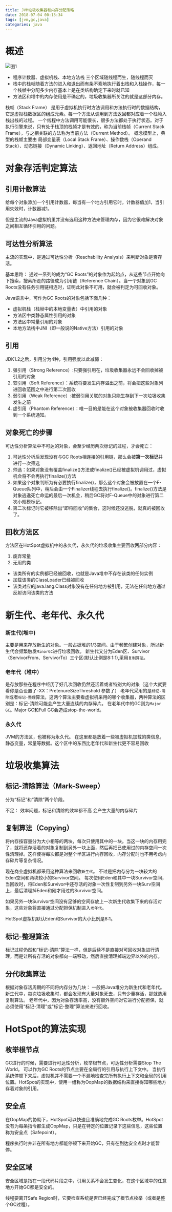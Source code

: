 ```yaml
---
title: JVM垃圾收集器和内存分配策略
date: 2018-07-04 00:13:34
tags: [jvm,gc,java]
categories: java
---
```

# 概述

![图1](https://raw.githubusercontent.com/zhuhj083/storehouse/master/pictures/hexo/java%E8%99%9A%E6%8B%9F%E6%9C%BA%E8%BF%90%E8%A1%8C%E6%97%B6%E6%95%B0%E6%8D%AE%E5%8C%BA.PNG "图1")

* 程序计数器、虚拟机栈、本地方法栈 三个区域随线程而生，随线程而灭
* 栈中的栈帧随着方法的进入和退出而有条不紊地执行着出栈和入栈操作，每一个栈帧中分配多少内存基本上是在类结构确定下来时就已知
* 方法区和堆中的内存使用是不确定的，垃圾收集器所关注的就是这部分内存。

栈帧（Stack Frame） 是用于虚拟机执行时方法调用和方法执行时的数据结构，它是虚拟栈数据区的组成元素。每一个方法从调用到方法返回都对应着一个栈帧入栈出栈的过程。
一个线程中方法调用可能很长，很多方法都处于执行状态。对于执行引擎来说，只有处于栈顶的栈帧才是有效的，称为当前栈帧（Current Stack Frame），与之相关联的方法称为当前方法（Current Method）。
概念模型上，典型的栈帧主要由 局部变量表（Local Stack Frame）、操作数栈（Operand Stack）、动态链接（Dynamic Linking）、返回地址（Return Address）组成。

<!--more-->

# 对象存活判定算法

## 引用计数算法
给每个对象添加一个引用计数器，每当有一个地方引用它时，计数器值加1，当引用失效时，计数器减1。

但是主流的Java虚拟机里并没有选用这种方法来管理内存，因为它很难解决对象之间相互循环引用的问题。

## 可达性分析算法
主流的实现中，是通过可达性分析（Reachability Analysis）来判断对象是否存活。

基本思路：
通过一系列的成为“GC Roots”的对象作为起始点，从这些节点开始向下搜索，搜索所走的路径成为引用链（Reference Chain）。当一个对象到GC Roots没有任务引用链相连时，证明此对象不可用，就会被判定为可回收对象。

Java语言中，可作为GC Roots的对象包括下面几种：
* 虚拟机栈（栈帧中的本地变量表）中引用的对象
* 方法区中类静态属性引用的对象
* 方法区中常量引用的对象
* 本地方法栈中JNI（即一般说的Native方法）引用的对象

## 引用
JDK1.2之后，引用分为4种，引用强度以此减弱：
1. 强引用（Strong Reference）:只要强引用在，垃圾收集器永远不会回收掉被引用的对象
2. 软引用（Soft Reference）：系统将要发生内存溢出之前，将会把这些对象列进回收范围之中进行第二次回收
3. 弱引用（Weak Reference）:被弱引用关联的对象只能生存到下一次垃圾收集发生之前
4. 虚引用（Phantom Reference）：唯一目的是能在这个对象被收集器回收时收到一个系统通知。

## 对象死亡的步骤
可达性分析算法中不可达的对象，会至少经历两次标记的过程，才会死亡：
1. 可达性分析后发现没有与GC Roots相连接的引用链，那么会被**第一次标记**并进行一次筛选
2. 帅选：如果对象没有覆盖finalize()方法或finalize()已经被虚拟机调用过，虚拟机会将不会再执行finalize()方法
3. 如果这个对象判断为有必要执行finalize()，那么这个对象会被放置在一个F-Queue队列中，稍后会由一个Finalizer线程去执行finalize()。finalize()方法是对象逃逸死亡命运的最后一次机会，稍后GC将对F-Queue中的对象进行第二次小规模标记。
4. 第二次标记时它被移除出“即将回收”的集合，这时候还没逃脱，就真的被回收了。

## 回收方法区
方法区在HotSpot虚拟机中的永久代，永久代的垃圾收集主要回收两部分内容：
1. 废弃常量
2. 无用的类
  * 该类所有的实例都已经被回收，也就是Java堆中不存在该类的任何实例
  * 加载该类的ClassLoader已经被回收
  * 该类对应的java.lang.Class对象没有在任何地方被引用，无法在任何地方通过反射访问该类的方法

# 新生代、老年代、永久代

### 新生代(堆中)
主要是用来存放新生的对象。一般占据堆的1/3空间。由于频繁创建对象，所以新生代会频繁触发`MinorGC`进行垃圾回收。
新生代又分为Eden区、Survivor（ServivorFrom、ServivorTo）三个区(默认比例是8:1:1),采用`复制算法`。

### 老年代（堆中）
是存放那些在程序中经历了好几次回收仍然还活着或者特别大的对象（这个大就要看你是否设置了-XX：PretenureSizeThreshold 参数了）
老年代采用的是`标记-清除`或者`标记-整理`算法，这两个算法主要看虚拟机采用的哪个收集器，两种算法的区别是：标记-清除可能会产生大量连续的内存碎片。
在老年代中的GC则为`Major GC`。Major GC和Full GC会造成stop-the-world。

### 永久代
JVM的方法区，也被称为永久代。
在这里都是放着一些被虚拟机加载的类信息，静态变量，常量等数据。这个区中的东西比老年代和新生代更不容易回收

# 垃圾收集算法

## 标记-清除算法（Mark-Sweep）
分为“标记”和“清除”两个阶段。

不足：
效率问题，标记和清除的效率都不高
会产生大量的内存碎片

## 复制算法（Copying）
将内存按容量分为大小相等的两块，每次只使用其中的一块。当这一块的内存用完了，就将还存活着的对象复制到另外一块上面，然后再把已使用过的内存空间一次性清理掉。这样使得每次都是对整个半区进行内存回收，内存分配时也不用考虑内存碎片等复杂情况。

现在商业虚拟机都采用这种算法来回收`新生代`。
不过是把内存分为一块较大的 Eden空间和两块较小的Survivor空间。 每次使用Eden和其中一块Survivor空间，当回收时，将Eden和Survivor中还存活的对象一次性复制到另外一块Surv空间上，最后清理掉Eden和刚才用过的Survivor空间。

如果另外一块Survivor空间没有足够的空间存放上一次新生代收集下来的存活对象，这些对象将直接通过分配担保机制进入`老年代`。

HotSpot虚拟机默认Eden和Survivor的大小比例是8:1。

## 标记-整理算法
标记过程仍然和“标记-清除”算法一样，但是后续不是直接对可回收对象进行清理，而是让所有存活的对象都向一端移动，然后直接清理掉端边界以外的内存。

## 分代收集算法
根据对象存活周期的不同将内存分为几块：
一般把Java堆分为新生代和老年代。
新生代中，每次垃圾收集时，都会发现有大量对象死去，只有少量存活，那就选用复制算法。
老年代中，因为对象存活率高，没有额外空间对它进行分配担保，就必须使用“标记-清理”或"标记-整理"算法来进行回收。


# HotSpot的算法实现

## 枚举根节点
GC进行的时候，需要进行可达性分析，枚举根节点，可达性分析需要Stop The World。
可以作为GC Roots的节点主要在全局行的引用与执行上下文中。
当执行系统停顿下来后，虚拟机并不需要一个不漏地检查完所有执行上下文和全局的引用位置。HotSpot的实现中，使用一组称为OopMap的数据结构来直接得知哪些地方存着对象的引用。

## 安全点
在OopMap的协助下，HotSpot可以快速且准确地完成GC Roots枚举。HotSpot没有为每条指令都生成OopMap，只是在特定的位置记录下这些信息，这些位置称为安全点（Safepoint）。

程序执行时并非在所有地方都能停顿下来开始GC，只有在到达安全点时才能暂停。

## 安全区域
安全区域是指在一段代码片段之中，引用关系不会发生变化，在这个区域中的任意地方开始GC都是安全的。

线程要离开Safe Region时，它要检查系统是否已经完成了根节点枚举（或者是整个GC过程）。
